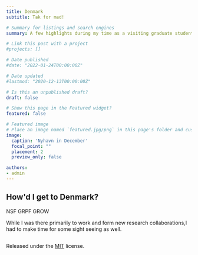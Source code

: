 ```yaml
---
title: Denmark
subtitle: Tak for mad!

# Summary for listings and search engines
summary: A few highlights during my time as a visiting graduate student at the Cosmic DAWN Center in Copenhagen, Denmark.

# Link this post with a project
#projects: []

# Date published
#date: "2022-01-24T00:00:00Z"

# Date updated
#lastmod: "2020-12-13T00:00:00Z"

# Is this an unpublished draft?
draft: false

# Show this page in the Featured widget?
featured: false

# Featured image
# Place an image named `featured.jpg/png` in this page's folder and customize its options here.
image:
  caption: 'Nyhavn in December'
  focal_point: ""
  placement: 2
  preview_only: false

authors:
- admin
---
```


## How'd I get to Denmark? 

NSF GRPF GROW 

While I was there primarily to work and form new research collaborations,I had to make time for some sight seeing as well. 

## 



Released under the [MIT](https://github.com/wowchemy/wowchemy-hugo-modules/blob/master/LICENSE.md) license.
